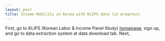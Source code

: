 ```yaml
---
layout: post
title: Income Mobility in Korea with KLIPS data (in progress)
---
```


First, go to KLIPS (Korean Labor & Income Panel Study) [homepage](https://www.kli.re.kr/klips/index.do), sign up, and go to data extraction system at data download tab.
Next, 

